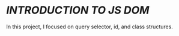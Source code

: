 <h1><i>INTRODUCTION TO JS DOM</i></h1>
<p>In this project, I focused on query selector, id, and class structures.</p>
